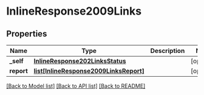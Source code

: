 # InlineResponse2009Links

## Properties
Name | Type | Description | Notes
------------ | ------------- | ------------- | -------------
**_self** | [**InlineResponse202LinksStatus**](InlineResponse202LinksStatus.md) |  | [optional] 
**report** | [**list[InlineResponse2009LinksReport]**](InlineResponse2009LinksReport.md) |  | [optional] 

[[Back to Model list]](../README.md#documentation-for-models) [[Back to API list]](../README.md#documentation-for-api-endpoints) [[Back to README]](../README.md)


